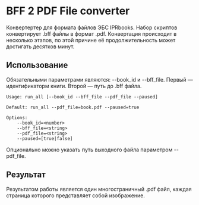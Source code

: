 # BFF 2 PDF File converter
Конвертертер для формата файлов ЭБС IPRbooks. Набор скриптов конвертирует .bff файлы в формат .pdf. Конвертация происходит в несколько этапов, по этой причине её продолжительность может достигать десятков минут.

## Использование
Обязательными параметрами являются: --book_id и --bff_file. Первый — идентификаторм книги. Второй — путь до .bff файла.

	Usage: run_all [--book_id --bff_file --pdf_file --paused]
	
	Default: run_all --pdf_file=book.pdf --paused=true
	
	Options:
	    --book_id=<number>
	    --bff_file=<string>
	    --pdf_file=<string>
	    --paused=[true|false]

Опционально можно указать путь выходного файла параметром --pdf_file.

## Результат
Результатом работы является один многостраничный .pdf файл, каждая страница которого представляет собой изображение.
